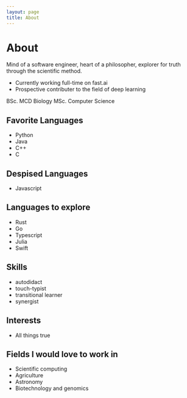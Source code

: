 ```yaml
---
layout: page
title: About
---
```

# About

Mind of a software engineer, heart of a philosopher, explorer for truth through the scientific method. 

* Currently working full-time on fast.ai
* Prospective contributer to the field of deep learning

BSc. MCD Biology
MSc. Computer Science  

## Favorite Languages

- Python
- Java
- C++
- C

## Despised Languages

- Javascript

## Languages to explore

- Rust
- Go
- Typescript
- Julia
- Swift


## Skills

- autodidact
- touch-typist
- transitional learner
- synergist

## Interests

- All things true


## Fields I would love to work in

- Scientific computing
- Agriculture
- Astronomy
- Biotechnology and genomics 



